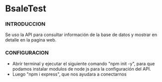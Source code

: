 # BsaleTest

### INTRODUCCION

Se uso la API para consultar información de la base de datos y mostrar en detalle en la pagina web.

### CONFIGURACION
- Abrir terminal y ejecutar el siguiente comando "npm init -y", para que podamos instalar modulos de node js para la configuración del API.
- Luego "npm i express", que nos ayudara a conectarnos


